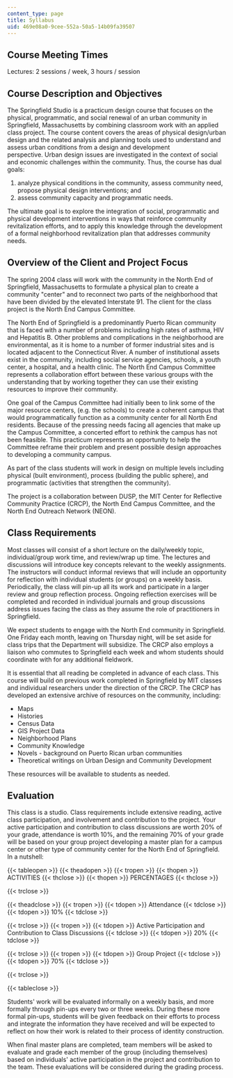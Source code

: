 ```yaml
---
content_type: page
title: Syllabus
uid: 469e08a0-9cee-552a-50a5-14b09fa39507
---
```


Course Meeting Times
--------------------

Lectures: 2 sessions / week, 3 hours / session

Course Description and Objectives
---------------------------------

The Springfield Studio is a practicum design course that focuses on the physical, programmatic, and social renewal of an urban community in Springfield, Massachusetts by combining classroom work with an applied class project. The course content covers the areas of physical design/urban design and the related analysis and planning tools used to understand and assess urban conditions from a design and development perspective. Urban design issues are investigated in the context of social and economic challenges within the community. Thus, the course has dual goals:

1.  analyze physical conditions in the community, assess community need, propose physical design interventions; and
2.  assess community capacity and programmatic needs.

The ultimate goal is to explore the integration of social, programmatic and physical development interventions in ways that reinforce community revitalization efforts, and to apply this knowledge through the development of a formal neighborhood revitalization plan that addresses community needs.

Overview of the Client and Project Focus
----------------------------------------

The spring 2004 class will work with the community in the North End of Springfield, Massachusetts to formulate a physical plan to create a community "center" and to reconnect two parts of the neighborhood that have been divided by the elevated Interstate 91. The client for the class project is the North End Campus Committee.

The North End of Springfield is a predominantly Puerto Rican community that is faced with a number of problems including high rates of asthma, HIV and Hepatitis B. Other problems and complications in the neighborhood are environmental, as it is home to a number of former industrial sites and is located adjacent to the Connecticut River. A number of institutional assets exist in the community, including social service agencies, schools, a youth center, a hospital, and a health clinic. The North End Campus Committee represents a collaboration effort between these various groups with the understanding that by working together they can use their existing resources to improve their community.

One goal of the Campus Committee had initially been to link some of the major resource centers, (e.g. the schools) to create a coherent campus that would programmatically function as a community center for all North End residents. Because of the pressing needs facing all agencies that make up the Campus Committee, a concerted effort to rethink the campus has not been feasible. This practicum represents an opportunity to help the Committee reframe their problem and present possible design approaches to developing a community campus.

As part of the class students will work in design on multiple levels including physical (built environment), process (building the public sphere), and programmatic (activities that strengthen the community).

The project is a collaboration between DUSP, the MIT Center for Reflective Community Practice (CRCP), the North End Campus Committee, and the North End Outreach Network (NEON).

Class Requirements
------------------

Most classes will consist of a short lecture on the daily/weekly topic, individual/group work time, and review/wrap up time. The lectures and discussions will introduce key concepts relevant to the weekly assignments. The instructors will conduct informal reviews that will include an opportunity for reflection with individual students (or groups) on a weekly basis. Periodically, the class will pin-up all its work and participate in a larger review and group reflection process. Ongoing reflection exercises will be completed and recorded in individual journals and group discussions address issues facing the class as they assume the role of practitioners in Springfield.

We expect students to engage with the North End community in Springfield. One Friday each month, leaving on Thursday night, will be set aside for class trips that the Department will subsidize. The CRCP also employs a liaison who commutes to Springfield each week and whom students should coordinate with for any additional fieldwork.

It is essential that all reading be completed in advance of each class. This course will build on previous work completed in Springfield by MIT classes and individual researchers under the direction of the CRCP. The CRCP has developed an extensive archive of resources on the community, including:

*   Maps
*   Histories
*   Census Data
*   GIS Project Data
*   Neighborhood Plans
*   Community Knowledge
*   Novels - background on Puerto Rican urban communities
*   Theoretical writings on Urban Design and Community Development

These resources will be available to students as needed.

Evaluation
----------

This class is a studio. Class requirements include extensive reading, active class participation, and involvement and contribution to the project. Your active participation and contribution to class discussions are worth 20% of your grade, attendance is worth 10%, and the remaining 70% of your grade will be based on your group project developing a master plan for a campus center or other type of community center for the North End of Springfield. In a nutshell:

{{< tableopen >}}
{{< theadopen >}}
{{< tropen >}}
{{< thopen >}}
ACTIVITIES
{{< thclose >}}
{{< thopen >}}
PERCENTAGES
{{< thclose >}}

{{< trclose >}}

{{< theadclose >}}
{{< tropen >}}
{{< tdopen >}}
Attendance
{{< tdclose >}}
{{< tdopen >}}
10%
{{< tdclose >}}

{{< trclose >}}
{{< tropen >}}
{{< tdopen >}}
Active Participation and Contribution to Class Discussions
{{< tdclose >}}
{{< tdopen >}}
20%
{{< tdclose >}}

{{< trclose >}}
{{< tropen >}}
{{< tdopen >}}
Group Project
{{< tdclose >}}
{{< tdopen >}}
70%
{{< tdclose >}}

{{< trclose >}}

{{< tableclose >}}

Students' work will be evaluated informally on a weekly basis, and more formally through pin-ups every two or three weeks. During these more formal pin-ups, students will be given feedback on their efforts to process and integrate the information they have received and will be expected to reflect on how their work is related to their process of identity construction.

When final master plans are completed, team members will be asked to evaluate and grade each member of the group (including themselves) based on individuals' active participation in the project and contribution to the team. These evaluations will be considered during the grading process.